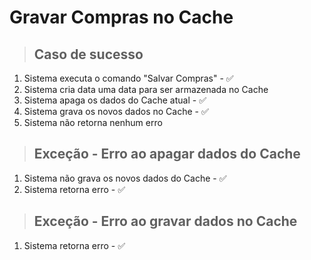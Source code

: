 # Gravar Compras no Cache

> ## Caso de sucesso
1. Sistema executa o comando "Salvar Compras" - :white_check_mark:
2. Sistema cria data uma data para ser armazenada no Cache
3. Sistema apaga os dados do Cache atual - :white_check_mark:
4. Sistema grava os novos dados no Cache - :white_check_mark:
5. Sistema não retorna nenhum erro

> ## Exceção - Erro ao apagar dados do Cache
1. Sistema não grava os novos dados do Cache - :white_check_mark:
2. Sistema retorna erro - :white_check_mark:

> ## Exceção - Erro ao gravar dados no Cache
1. Sistema retorna erro - :white_check_mark: